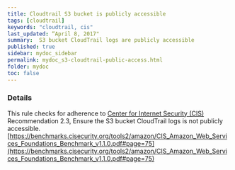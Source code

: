 ```yaml
---
title: Cloudtrail S3 bucket is publicly accessible
tags: [cloudtrail]
keywords: "cloudtrail, cis"
last_updated: “April 8, 2017"
summary:  S3 bucket CloudTrail logs are publicly accessible
published: true
sidebar: mydoc_sidebar
permalink: mydoc_s3-cloudtrail-public-access.html
folder: mydoc
toc: false
---
```


### Details  
This rule checks for adherence to [Center for Internet Security (CIS)](https://www.cisecurity.org/) Recommendation 2.3, Ensure the S3 bucket CloudTrail logs is not publicly accessible. [https://benchmarks.cisecurity.org/tools2/amazon/CIS_Amazon_Web_Services_Foundations_Benchmark_v1.1.0.pdf#page=75](https://benchmarks.cisecurity.org/tools2/amazon/CIS_Amazon_Web_Services_Foundations_Benchmark_v1.1.0.pdf#page=75) 
